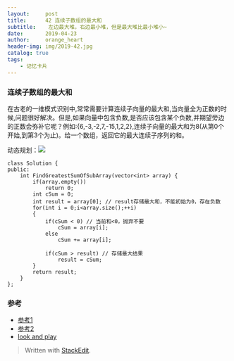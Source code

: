 ```yaml
---
layout:     post
title:      42 连续子数组的最大和
subtitle:    左边最大堆，右边最小堆，但是最大堆比最小堆小~
date:       2019-04-23
author:     orange_heart
header-img: img/2019-42.jpg
catalog: true
tags:
    - 记忆卡片
---
```


### 连续子数组的最大和

在古老的一维模式识别中,常常需要计算连续子向量的最大和,当向量全为正数的时候,问题很好解决。但是,如果向量中包含负数,是否应该包含某个负数,并期望旁边的正数会弥补它呢？例如:{6,-3,-2,7,-15,1,2,2},连续子向量的最大和为8(从第0个开始,到第3个为止)。给一个数组，返回它的最大连续子序列的和。

动态规划：![](https://wiki.jikexueyuan.com/project/for-offer/images/44.png)


```objk
class Solution {
public:
    int FindGreatestSumOfSubArray(vector<int> array) {
        if(array.empty())
            return 0;
        int cSum = 0;
        int result = array[0]; // result存储最大和，不能初始为0，存在负数
        for(int i = 0;i<array.size();++i)
        {
            if(cSum < 0) // 当前和<0，抛弃不要
                cSum = array[i];
            else
                cSum += array[i];
             
            if(cSum > result) // 存储最大结果
                result = cSum;
        }
        return result;
    }
};
```

### 参考

- [参考1](https://github.com/zhedahht/CodingInterviewChinese2)
- [参考2](https://github.com/gatieme/CodingInterviews)
- [look and play](https://www.nowcoder.com/practice/459bd355da1549fa8a49e350bf3df484?tpId=13&tqId=11183&tPage=2&rp=1&ru=/ta/coding-interviews&qru=/ta/coding-interviews/question-ranking)

> Written with [StackEdit](https://stackedit.io/).

<head>
    <script src="https://cdn.mathjax.org/mathjax/latest/MathJax.js?config=TeX-AMS-MML_HTMLorMML" type="text/javascript"></script>
    <script type="text/x-mathjax-config">
        MathJax.Hub.Config({
            tex2jax: {
            skipTags: ['script', 'noscript', 'style', 'textarea', 'pre'],
            inlineMath: [['$','$']]
            }
        });
    </script>
</head>
<!--stackedit_data:
eyJoaXN0b3J5IjpbMjAzMjA0MTQzNywxODU2Mzk1MjAwLC0xMj
M4NzEyNDNdfQ==
-->